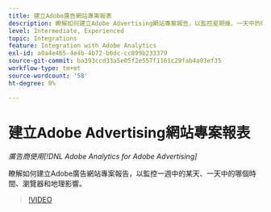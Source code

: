 ```yaml
---
title: 建立Adobe廣告網站專案報表
description: 瞭解如何建立Adobe Advertising網站專案報告，以監控星期幾、一天中的時間、瀏覽器和地理影響。
level: Intermediate, Experienced
topic: Integrations
feature: Integration with Adobe Analytics
exl-id: a0a4e465-4e4b-4b72-b6dc-cc899b233379
source-git-commit: ba393ccd33a5e05f2e557f1161c29fab4a03ef35
workflow-type: tm+mt
source-wordcount: '58'
ht-degree: 0%

---
```


# 建立Adobe Advertising網站專案報表

*廣告商使用[!DNL Adobe Analytics for Adobe Advertising]*

瞭解如何建立Adobe廣告網站專案報告，以監控一週中的某天、一天中的哪個時間、瀏覽器和地理影響。

>[!VIDEO](https://video.tv.adobe.com/v/33921)
